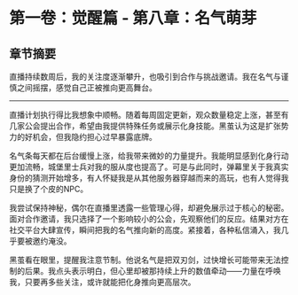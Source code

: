 # 第一卷：觉醒篇 - 第八章：名气萌芽

<!-- AI生成内容开始 -->
<!-- 模型: GPT-4 Turbo -->
<!-- Prompt版本: rewrite_chapter.tpl.md -->
<!-- 生成时间: 2025-07-XX -->
<!-- 状态: 初稿，需人工完善 -->

## 章节摘要
直播持续数周后，我的关注度逐渐攀升，也吸引到合作与挑战邀请。我在名气与谨慎之间摇摆，感觉自己正被推向更高舞台。

---

直播计划执行得比我想象中顺畅。随着每周固定更新，观众数量稳定上涨，甚至有几家公会提出合作，希望由我提供特殊任务或展示化身技能。黑茧认为这是扩张势力的好机会，但我隐约担心过早暴露底牌。

名气条每天都在后台缓慢上涨，给我带来微妙的力量提升。我能明显感到化身行动更加流畅，城堡里士兵对我的服从度也提高了。可是与此同时，弹幕里关于我真实身份的猜测开始增多，有人怀疑我是从其他服务器穿越而来的高玩，也有人觉得我只是换了个皮的NPC。

我尝试保持神秘，偶尔在直播里透露一些管理心得，却避免展示过于核心的秘密。面对合作邀请，我只选择了一个影响较小的公会，先观察他们的反应。结果对方在社交平台大肆宣传，瞬间把我的名气推向新的高度。紧接着，各种私信涌入，我几乎要被邀约淹没。

黑茧看在眼里，提醒我注意节制。他说名气是把双刃剑，过快增长可能带来无法控制的后果。我点头表示明白，但心里却被那持续上升的数值牵动——力量在呼唤我，只要再多些关注，或许就能把化身推向更高层次。

<!-- AI生成内容结束 -->
